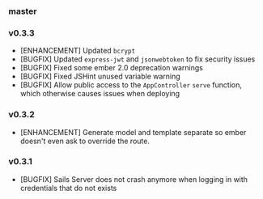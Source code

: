 ### master

### v0.3.3
* [ENHANCEMENT] Updated `bcrypt`
* [BUGFIX] Updated `express-jwt` and `jsonwebtoken` to fix security issues
* [BUGFIX] Fixed some ember 2.0 deprecation warnings
* [BUGFIX] Fixed JSHint unused variable warning
* [BUGFIX] Allow public access to the `AppController` `serve` function, which otherwise causes issues when deploying


### v0.3.2
* [ENHANCEMENT] Generate model and template separate so ember doesn't even ask to override the route.

### v0.3.1
* [BUGFIX] Sails Server does not crash anymore when logging in with credentials that do not exists
